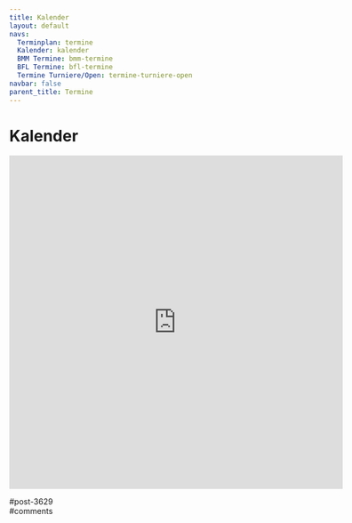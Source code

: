 ```yaml
---
title: Kalender 
layout: default
navs:
  Terminplan: termine
  Kalender: kalender
  BMM Termine: bmm-termine
  BFL Termine: bfl-termine
  Termine Turniere/Open: termine-turniere-open
navbar: false
parent_title: Termine
---
```

<div class="post-3629 page type-page status-publish hentry" id="post-3629">
<h1 class="entry-title">Kalender</h1>
<div class="entry-content">
<p><iframe frameborder="0" height="600" scrolling="no" src="https://calendar.google.com/calendar/embed?showTitle=0&amp;showPrint=0&amp;showCalendars=0&amp;showTz=0&amp;height=600&amp;wkst=2&amp;bgcolor=%23FFFFFF&amp;src=info%40narva-schach.de&amp;color=%23AB8B00&amp;ctz=Europe%2FBerlin" style="border-width: 0px;" width="600"></iframe></p>
</div><!-- .entry-content -->
</div> #post-3629 
<div id="comments">
</div> #comments 
